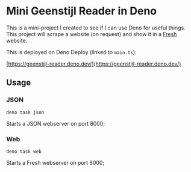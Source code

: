 # Mini Geenstijl Reader in Deno

This is a mini-project I created to see if I can use Deno for useful things.
This project will scrape a website (on request) and show it in a
[Fresh](https://fresh.deno.dev/) website.

This is deployed on Deno Deploy (linked to `main.ts`):

[https://geenstijl-reader.deno.dev/](https://geenstijl-reader.deno.dev/)

## Usage

### JSON

```
deno task json
```

Starts a JSON webserver on port 8000;

### Web

```
deno task web
```

Starts a Fresh webserver on port 8000;
